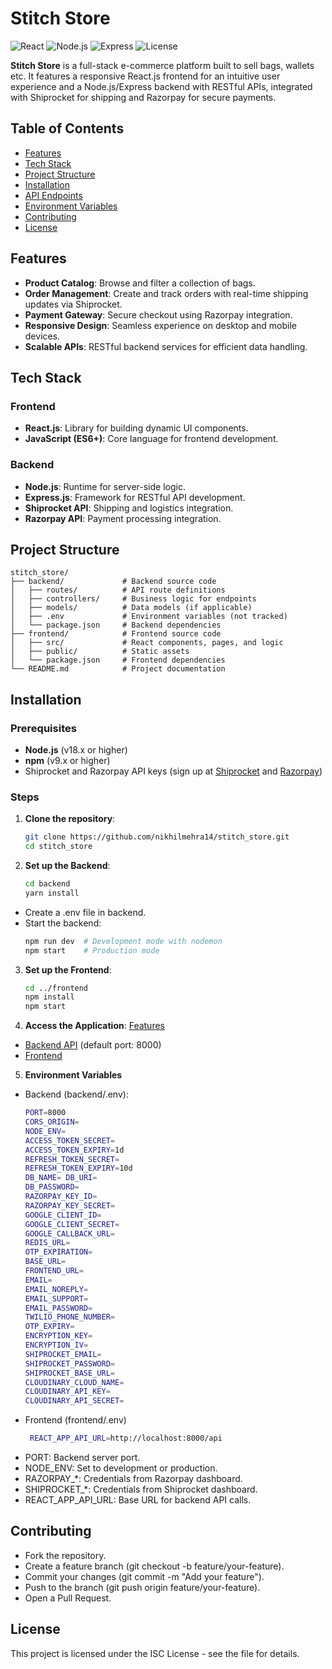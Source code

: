 # Stitch Store

![React](https://img.shields.io/badge/React-v18.x-blue) ![Node.js](https://img.shields.io/badge/Node.js-v18.x-green) ![Express](https://img.shields.io/badge/Express-v4.x-blue) ![License](https://img.shields.io/badge/License-ISC-yellow)

**Stitch Store** is a full-stack e-commerce platform built to sell bags, wallets etc. It features a responsive React.js frontend for an intuitive user experience and a Node.js/Express backend with RESTful APIs, integrated with Shiprocket for shipping and Razorpay for secure payments.

## Table of Contents
- [Features](#features)
- [Tech Stack](#tech-stack)
- [Project Structure](#project-structure)
- [Installation](#installation)
- [API Endpoints](#api-endpoints)
- [Environment Variables](#environment-variables)
- [Contributing](#contributing)
- [License](#license)

## Features
- **Product Catalog**: Browse and filter a collection of bags.
- **Order Management**: Create and track orders with real-time shipping updates via Shiprocket.
- **Payment Gateway**: Secure checkout using Razorpay integration.
- **Responsive Design**: Seamless experience on desktop and mobile devices.
- **Scalable APIs**: RESTful backend services for efficient data handling.

## Tech Stack
### Frontend
- **React.js**: Library for building dynamic UI components.
- **JavaScript (ES6+)**: Core language for frontend development.

### Backend
- **Node.js**: Runtime for server-side logic.
- **Express.js**: Framework for RESTful API development.
- **Shiprocket API**: Shipping and logistics integration.
- **Razorpay API**: Payment processing integration.

## Project Structure
```
stitch_store/
├── backend/             # Backend source code
│   ├── routes/          # API route definitions
│   ├── controllers/     # Business logic for endpoints
│   ├── models/          # Data models (if applicable)
│   ├── .env             # Environment variables (not tracked)
│   └── package.json     # Backend dependencies
├── frontend/            # Frontend source code
│   ├── src/             # React components, pages, and logic
│   ├── public/          # Static assets
│   └── package.json     # Frontend dependencies
└── README.md            # Project documentation
```

## Installation

### Prerequisites
- **Node.js** (v18.x or higher)
- **npm** (v9.x or higher)
- Shiprocket and Razorpay API keys (sign up at [Shiprocket](https://www.shiprocket.in/) and [Razorpay](https://razorpay.com/))

### Steps
1. **Clone the repository**:
   ```bash
   git clone https://github.com/nikhilmehra14/stitch_store.git
   cd stitch_store
2. **Set up the Backend**:
   ```bash
   cd backend
   yarn install
- Create a .env file in backend.
- Start the backend:
  ```bash
  npm run dev  # Development mode with nodemon
  npm start    # Production mode
3. **Set up the Frontend**:
   ```bash
   cd ../frontend
   npm install
   npm start
4. **Access the Application**: [Features](#features)
- [Backend API](http://localhost:8000) (default port: 8000)
- [Frontend](http://localhost:5173)

5. **Environment Variables**
- Backend (backend/.env):
  ```bash
  PORT=8000
  CORS_ORIGIN=
  NODE_ENV=
  ACCESS_TOKEN_SECRET=
  ACCESS_TOKEN_EXPIRY=1d
  REFRESH_TOKEN_SECRET=
  REFRESH_TOKEN_EXPIRY=10d
  DB_NAME= DB_URI= 
  DB_PASSWORD= 
  RAZORPAY_KEY_ID= 
  RAZORPAY_KEY_SECRET= 
  GOOGLE_CLIENT_ID= 
  GOOGLE_CLIENT_SECRET= 
  GOOGLE_CALLBACK_URL=
  REDIS_URL=
  OTP_EXPIRATION= 
  BASE_URL=
  FRONTEND_URL=
  EMAIL=
  EMAIL_NOREPLY=
  EMAIL_SUPPORT=
  EMAIL_PASSWORD= 
  TWILIO_PHONE_NUMBER= 
  OTP_EXPIRY= 
  ENCRYPTION_KEY= 
  ENCRYPTION_IV= 
  SHIPROCKET_EMAIL= 
  SHIPROCKET_PASSWORD= 
  SHIPROCKET_BASE_URL=
  CLOUDINARY_CLOUD_NAME= 
  CLOUDINARY_API_KEY= 
  CLOUDINARY_API_SECRET=

- Frontend (frontend/.env)
  ```bash
   REACT_APP_API_URL=http://localhost:8000/api

- PORT: Backend server port.
- NODE_ENV: Set to development or production.
- RAZORPAY_*: Credentials from Razorpay dashboard.
- SHIPROCKET_*: Credentials from Shiprocket dashboard.
- REACT_APP_API_URL: Base URL for backend API calls.

## Contributing
- Fork the repository.
- Create a feature branch (git checkout -b feature/your-feature).
- Commit your changes (git commit -m "Add your feature").
- Push to the branch (git push origin feature/your-feature).
- Open a Pull Request.

## License
This project is licensed under the ISC License - see the  file for details.
